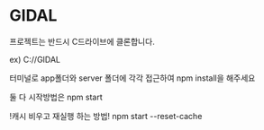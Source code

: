 # GIDAL

프로젝트는 반드시 C드라이브에 클론합니다.

ex) C://GIDAL


터미널로 app폴더와 server 폴더에 각각 접근하여 npm install을 해주세요

둘 다 시작방법은 npm start


!캐시 비우고 재실행 하는 방법!
npm start --reset-cache